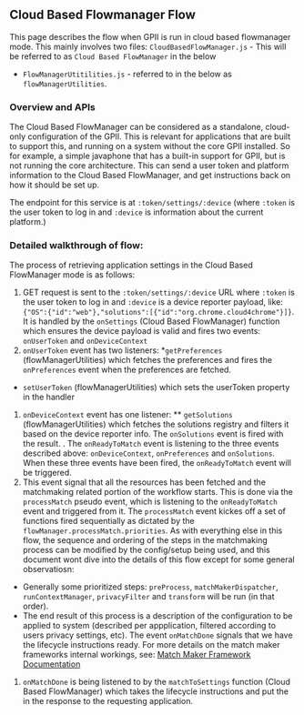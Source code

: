 ## Cloud Based Flowmanager Flow

This page describes the flow when GPII is run in cloud based flowmanager mode. This mainly involves two files:
`CloudBasedFlowManager.js` - This will be referred to as `Cloud Based FlowManager` in the below
* `FlowManagerUtitilities.js` - referred to in the below as `flowManagerUtilities`.

### Overview and APIs

The Cloud Based FlowManager can be considered as a standalone, cloud-only configuration of the GPII. This is relevant for applications that are built to support this, and running on a system without the core GPII installed. So for example, a simple javaphone that has a built-in support for GPII, but is not running the core architecture. This can send a user token and platform information to the Cloud Based FlowManager, and get instructions back on how it should be set up.

The endpoint for this service is at `:token/settings/:device` (where `:token` is the user token to log in and `:device` is information about the current platform.)

### Detailed walkthrough of flow:
The process of retrieving application settings in the Cloud Based FlowManager mode is as follows:

1. GET request is sent to the `:token/settings/:device` URL where `:token` is the user token to log in and `:device` is a device reporter payload, like: `{"OS":{"id":"web"},"solutions":[{"id":"org.chrome.cloud4chrome"}]}`. It is handled by the `onSettings` (Cloud Based FlowManager) function which ensures the device payload is valid and fires two events: `onUserToken` and `onDeviceContext`
1. `onUserToken` event has two listeners:
  *`getPreferences` (flowManagerUtilities) which fetches the preferences and fires the `onPreferences` event when the preferences are fetched.
  * `setUserToken` (flowManagerUtilities) which sets the userToken property in the handler
1. `onDeviceContext` event has one listener:
** `getSolutions` (flowManagerUtilities) which fetches the solutions registry and filters it based on the device reporter info. The `onSolutions` event is fired with the result.
. The `onReadyToMatch` event is listening to the three events described above: `onDeviceContext`, `onPreferences` and `onSolutions`. When these three events have been fired, the `onReadyToMatch` event will be triggered.
1. This event signal that all the resources has been fetched and the matchmaking related portion of the workflow starts. This is done via the `processMatch` pseudo event, which is listening to the `onReadyToMatch` event and triggered from it. The `processMatch` event kickes off a set of functions fired sequentially as dictated by the `flowManager.processMatch.priorities`. As with everything else in this flow, the sequence and ordering of the steps in the matchmaking process can be modified by the config/setup being used, and this document wont dive into the details of this flow except for some general observatiosn:
 * Generally some prioritized steps: `preProcess`, `matchMakerDispatcher`, `runContextManager`, `privacyFilter` and `transform` will be run (in that order).
 * The end result of this process is a description of the configuration to be applied to system (described per appplication, filtered according to users privacy settings, etc). The event `onMatchDone` signals that we have the lifecycle instructions ready. For more details on the match maker frameworks internal workings, see: [Match Maker Framework Documentation](MatchMakerFramework.md)
1. `onMatchDone` is being listened to by the `matchToSettings` function (Cloud Based FlowManager) which takes the lifecycle instructions and put the in the response to the requesting application.